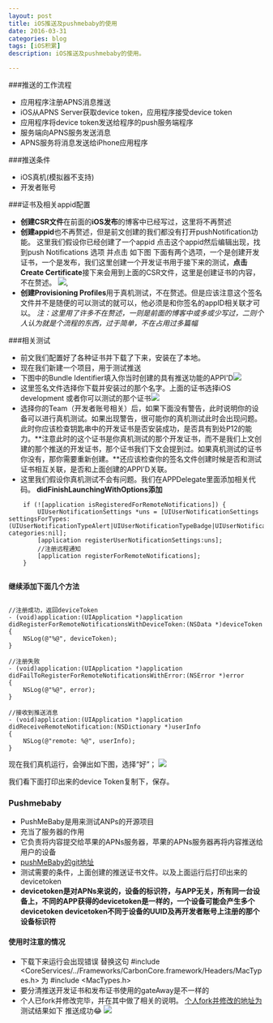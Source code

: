 ```yaml
---
layout: post
title: iOS推送及pushmebaby的使用
date: 2016-03-31
categories: blog
tags: [iOS积累]
description: iOS推送及pushmebaby的使用。

---
```


<!--#iOS推送
-->
###推送的工作流程
* 应用程序注册APNS消息推送
* iOS从APNS Server获取device token，应用程序接受device token
* 应用程序将device token发送给程序的push服务端程序
* 服务端向APNS服务发送消息
* APNS服务将消息发送给iPhone应用程序

###推送条件
* iOS真机(模拟器不支持)
* 开发者账号

###证书及相关appid配置
* **创建CSR文件**在前面的**iOS发布**的博客中已经写过，这里将不再赘述
* **创建appid**也不再赘述，但是前文创建的我们都没有打开pushNotification功能。 这里我们假设你已经创建了一个appid 点击这个appid然后编辑出现，找到push Notifications 选项 并点击 如下图 下面有两个选项，一个是创建开发证书，一个是发布，我们这里创建一个开发证书用于接下来的测试，**点击 Create Certificate**接下来会用到上面的CSR文件，这里是创建证书的内容，不在赘述。
![](https://github.com/ytdxxt10/ytdxxt10.github.io/raw/master/blogImage/push3.png),
* **创建Provisioning Profiles**用于真机测试，不在赘述。但是应该注意这个签名文件并不是随便的可以测试的就可以，他必须是和你签名的appID相关联才可以。
*注：这里用了许多不在赘述，一则是前面的博客中或多或少写过，二则个人认为就是个流程的东西，过于简单，不在占用过多篇幅*

###相关测试
* 前文我们配置好了各种证书并下载了下来，安装在了本地。
* 现在我们新建一个项目，用于测试推送
* 下图中的Bundle Identifier填入你当时创建的具有推送功能的APPI'D![](https://github.com/ytdxxt10/ytdxxt10.github.io/raw/master/blogImage/push1.png)
* 这里签名文件选择你下载并安装过的那个名字。上面的证书选择iOS development 或者你可以测试的那个证书![](https://github.com/ytdxxt10/ytdxxt10.github.io/raw/master/blogImage/push2.png)
* 选择你的Team（开发者账号相关）后，如果下面没有警告，此时说明你的设备可以进行真机测试。如果出现警告，很可能你的真机测试此时会出现问题。此时你应该检查钥匙串中的开发证书是否安装成功，是否具有到处P12的能力。**注意此时的这个证书是你真机测试的那个开发证书，而不是我们上文创建的那个推送的开发证书，那个证书我们下文会提到过。如果真机测试的证书你没有，那你需要重新创建。**还应该检查你的签名文件创建时候是否和测试证书相互关联，是否和上面创建的APPI'D关联。
* 这里我们假设你真机测试不会有问题。我们在APPDelegate里面添加相关代码。
**didFinishLaunchingWithOptions添加**
```
    if (![application isRegisteredForRemoteNotifications]) {
        UIUserNotificationSettings *uns = [UIUserNotificationSettings settingsForTypes:(UIUserNotificationTypeAlert|UIUserNotificationTypeBadge|UIUserNotificationTypeSound) categories:nil];
        [application registerUserNotificationSettings:uns];
        //注册远程通知
        [application registerForRemoteNotifications];
    }


```
**继续添加下面几个方法**

```

//注册成功，返回deviceToken
- (void)application:(UIApplication *)application didRegisterForRemoteNotificationsWithDeviceToken:(NSData *)deviceToken
{
    NSLog(@"%@", deviceToken);
}

//注册失败
- (void)application:(UIApplication *)application didFailToRegisterForRemoteNotificationsWithError:(NSError *)error
{
    NSLog(@"%@", error);
}

//接收到推送消息
- (void)application:(UIApplication *)application didReceiveRemoteNotification:(NSDictionary *)userInfo
{
    NSLog(@"remote: %@", userInfo);
}

```
现在我们真机运行，会弹出如下图，选择“好”；
![](https://github.com/ytdxxt10/ytdxxt10.github.io/raw/master/blogImage/push5.jpg)

我们看下面打印出来的device Token复制下，保存。

### Pushmebaby
* PushMeBaby是用来测试ANPs的开源项目
* 充当了服务器的作用
* 它负责将内容提交给苹果的APNs服务器，苹果的APNs服务器再将内容推送给用户的设备
* [pushMeBaby的git地址](https://github.com/stefanhafeneger/PushMeBaby)
* 测试需要的条件，上面创建的推送证书文件。以及上面运行后打印出来的devicetoken
* **devicetoken是对APNs来说的，设备的标识符，与APP无关，所有同一台设备上，不同的APP获得的devicetoken是一样的，一个设备可能会产生多个devicetoken  devicetoken不同于设备的UUID及再开发者账号上注册的那个设备标识符**
#### 使用时注意的情况 
* 下载下来运行会出现错误 替换这句 #include <CoreServices/../Frameworks/CarbonCore.framework/Headers/MacTypes.h>  为  #include <MacTypes.h>
* 要分清推送开发证书和发布证书使用的gateAway是不一样的
* 个人已fork并修改完毕，并在其中做了相关的说明。
[个人fork并修改的地址为](https://github.com/ytdxxt10/PushMeBaby)
测试结果如下 推送成功😂
![](https://github.com/ytdxxt10/ytdxxt10.github.io/raw/master/blogImage/push4.jpg)





